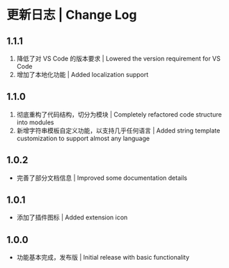 # 更新日志 | Change Log

## 1.1.1

1. 降低了对 VS Code 的版本要求 | Lowered the version requirement for VS Code
2. 增加了本地化功能 | Added localization support

## 1.1.0

1. 彻底重构了代码结构，切分为模块 | Completely refactored code structure into modules
2. 新增字符串模板自定义功能，以支持几乎任何语言 | Added string template customization to support almost any language

## 1.0.2

- 完善了部分文档信息 | Improved some documentation details

## 1.0.1

- 添加了插件图标 | Added extension icon

## 1.0.0

- 功能基本完成，发布版 | Initial release with basic functionality
